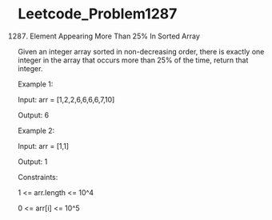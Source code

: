 # Leetcode_Problem1287




1287. Element Appearing More Than 25% In Sorted Array




Given an integer array sorted in non-decreasing order, there is exactly one integer in the array that occurs more than 25% of the time, return that integer.

 

Example 1:




Input: arr = [1,2,2,6,6,6,6,7,10]




Output: 6





Example 2:





Input: arr = [1,1]






Output: 1
 





Constraints:






1 <= arr.length <= 10^4








0 <= arr[i] <= 10^5
